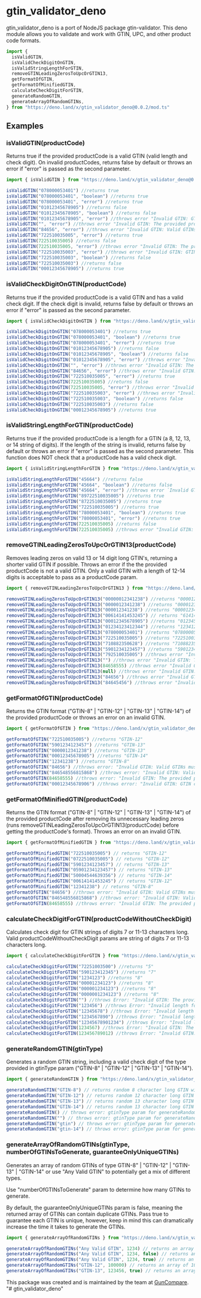 # gtin_validator_deno

gtin_validator_deno is a port of NodeJS package gtin-validator. This deno module allows you to validate and work with GTIN, UPC, and other product code formats.

```javascript
import {
  isValidGTIN,
  isValidCheckDigitOnGTIN,
  isValidStringLengthForGTIN,
  removeGTINLeadingZerosToUpcOrGTIN13,
  getFormatOfGTIN,
  getFormatOfMinifiedGTIN,
  calculateCheckDigitForGTIN,
  generateRandomGTIN,
  generateArrayOfRandomGTINs,
} from "https://deno.land/x/gtin_validator_deno@0.0.2/mod.ts"
```

## Examples

### isValidGTIN(productCode)

Returns true if the provided productCode is a valid GTIN (valid length and check digit). On invalid productCodes, returns false by default or throws an error if "error" is passed as the second parameter.

```javascript
import { isValidGTIN } from "https://deno.land/x/gtin_validator_deno@0.0.2/mod.ts"

isValidGTIN("078000053401") //returns true
isValidGTIN("078000053401", "boolean") //returns true
isValidGTIN("078000053401", "error") //returns true
isValidGTIN("01012345678905") //returns false
isValidGTIN("01012345678905", "boolean") //returns false
isValidGTIN("01012345678905", "error") //throws error "Invalid GTIN: GTIN check digit is invalid."
isValidGTIN("", "error") //throws error "Invalid GTIN: The provided productCode is an empty string."
isValidGTIN("84656", "error") //throws error "Invalid GTIN: Valid GTINs must 8 digits or 12-14 digits."
isValidGTIN("722510035005", "error") //returns true
isValidGTIN(722510035005) //returns false
isValidGTIN(722510035005, "error") //throws error "Invalid GTIN: The provided productCode is not of type string."
isValidGTIN("722510035003", "error") //throws error "Invalid GTIN: GTIN check digit is invalid.""
isValidGTIN("722510035003", "boolean") //returns false
isValidGTIN("722510035003") //returns false
isValidGTIN("00012345678905") //returns true
```

### isValidCheckDigitOnGTIN(productCode)

Returns true if the provided productCode is a valid GTIN and has a valid check digit. If the check digit is invalid, returns false by default or throws an error if "error" is passed as the second parameter.

```javascript
import { isValidCheckDigitOnGTIN } from "https://deno.land/x/gtin_validator_deno@0.0.2/mod.ts"

isValidCheckDigitOnGTIN("078000053401") //returns true
isValidCheckDigitOnGTIN("078000053401", "boolean") //returns true
isValidCheckDigitOnGTIN("078000053401", "error") //returns true
isValidCheckDigitOnGTIN("01012345678905") //returns false
isValidCheckDigitOnGTIN("01012345678905", "boolean") //returns false
isValidCheckDigitOnGTIN("01012345678905", "error") //throws error "Invalid GTIN: GTIN check digit is invalid."
isValidCheckDigitOnGTIN("", "error") //throws error "Invalid GTIN: The provided productCode is an empty string."
isValidCheckDigitOnGTIN("84656", "error") //throws error "Invalid GTIN: Valid GTINs must 8 digits or 12-14 digits."
isValidCheckDigitOnGTIN("722510035005", "error") //returns true
isValidCheckDigitOnGTIN(722510035005) //returns false
isValidCheckDigitOnGTIN(722510035005, "error") //throws error "Invalid GTIN: The provided productCode is not of type string."
isValidCheckDigitOnGTIN("722510035003", "error") //throws error "Invalid GTIN: GTIN check digit is invalid.""
isValidCheckDigitOnGTIN("722510035003", "boolean") //returns false
isValidCheckDigitOnGTIN("722510035003") //returns false
isValidCheckDigitOnGTIN("00012345678905") //returns true
```

### isValidStringLengthForGTIN(productCode)

Returns true if the provided productCode is a length for a GTIN (a 8, 12, 13, or 14 string of digits). If the length of the string is invalid, returns false by default or throws an error if "error" is passed as the second parameter.
This function does NOT check that a productCode has a valid check digit.

```javascript
import { isValidStringLengthForGTIN } from "https://deno.land/x/gtin_validator_deno@0.0.2/mod.ts"

isValidStringLengthForGTIN("45664") //returns false
isValidStringLengthForGTIN("45664", "boolean") //returns false
isValidStringLengthForGTIN("45664", "error") //throws error `Invalid GTIN: Valid GTINs must 8 digits or 12-14 digits.`
isValidStringLengthForGTIN("89722510035005") //returns true
isValidStringLengthForGTIN("8722510035005") //returns true
isValidStringLengthForGTIN("722510035005") //returns true
isValidStringLengthForGTIN("78000053401", "boolean") //returns true
isValidStringLengthForGTIN("78000053401", "error") //returns true
isValidStringLengthForGTIN(722510035005) //returns false
isValidStringLengthForGTIN(722510035005) //throws error "Invalid GTIN: The provided productCode is not of type string."
```

### removeGTINLeadingZerosToUpcOrGTIN13(productCode)

Removes leading zeros on valid 13 or 14 digit long GTIN's, returning a shorter valid GTIN if possible. Throws an error if the the provided productCode is not a valid GTIN. Only a valid GTIN with a length of 12-14 digits is acceptable to pass as a productCode param.

```javascript
import { removeGTINLeadingZerosToUpcOrGTIN13 } from "https://deno.land/x/gtin_validator_deno@0.0.2/mod.ts"

removeGTINLeadingZerosToUpcOrGTIN13("00000012341238") //returns "000012341238"
removeGTINLeadingZerosToUpcOrGTIN13("0000012341238") //returns "000012341238"
removeGTINLeadingZerosToUpcOrGTIN13("000012341238") //returns "000012341238"
removeGTINLeadingZerosToUpcOrGTIN13("00614141453245") // returns "614141453245"
removeGTINLeadingZerosToUpcOrGTIN13("00012345678905") //returns "012345678905"
removeGTINLeadingZerosToUpcOrGTIN13("01234123412344") //returns "1234123412344"
removeGTINLeadingZerosToUpcOrGTIN13("078000053401") //returns "078000053401"
removeGTINLeadingZerosToUpcOrGTIN13("722510035005") //returns "722510035005"
removeGTINLeadingZerosToUpcOrGTIN13("710882350628") //returns "710882350628"
removeGTINLeadingZerosToUpcOrGTIN13("5901234123457") //returns "5901234123457"
removeGTINLeadingZerosToUpcOrGTIN13("792510035005") //throws error "Invalid GTIN: GTIN check digit is invalid."
removeGTINLeadingZerosToUpcOrGTIN13("") //throws error "Invalid GTIN: The provided productCode is an empty string."
removeGTINLeadingZerosToUpcOrGTIN13(84658555) //throws error "Invalid GTIN: The provided productCode is not of type string"
removeGTINLeadingZerosToUpcOrGTIN13(null) //throws error "Invalid GTIN: The provided productCode is not of type string"
removeGTINLeadingZerosToUpcOrGTIN13("84656") //throws error "Invalid GTIN: Valid GTINs must 8 digits or 12-14 digits."
removeGTINLeadingZerosToUpcOrGTIN13("84645456") //throws error "Invalid productCode provided to removeGTINLeadingZerosToUpcOrGTIN13: Only valid GTINs between 12-14 digits are accepted."
```

### getFormatOfGTIN(productCode)

Returns the GTIN format ("GTIN-8" | "GTIN-12" | "GTIN-13" | "GTIN-14") of the provided productCode or throws an error on an invalid GTIN.

```javascript
import { getFormatOfGTIN } from "https://deno.land/x/gtin_validator_deno@0.0.2/mod.ts"

getFormatOfGTIN("722510035005") //returns "GTIN-12"
getFormatOfGTIN("5901234123457") //returns "GTIN-13"
getFormatOfGTIN("0000012341238") //returns "GTIN-13"
getFormatOfGTIN("00012345678905") //returns "GTIN-14"
getFormatOfGTIN("12341238") //returns "GTIN-8"
getFormatOfGTIN("84656") //throws error: "Invalid GTIN: Valid GTINs must 8 digits or 12-14 digits."
getFormatOfGTIN("846548556815868") //throws error: "Invalid GTIN: Valid GTINs must 8 digits or 12-14 digits."
getFormatOfGTIN(84658555) //throws error: "Invalid GTIN: The provided productCode is not of type string."
getFormatOfGTIN("00012345678906") //throws error: "Invalid GTIN: GTIN check digit is invalid."
```

### getFormatOfMinifiedGTIN(productCode)

Returns the GTIN format ("GTIN-8" | "GTIN-12" | "GTIN-13" | "GTIN-14") of the provided productCode after removing its unnecessary leading zeros (runs removeGTINLeadingZerosToUpcOrGTIN13(productCode) before getting the productCode's format). Throws an error on an invalid GTIN.

```javascript
import { getFormatOfMinifiedGTIN } from "https://deno.land/x/gtin_validator_deno@0.0.2/mod.ts"

getFormatOfMinifiedGTIN("722510035005") // returns "GTIN-12"
getFormatOfMinifiedGTIN("0722510035005") // returns "GTIN-12"
getFormatOfMinifiedGTIN("5901234123457") // returns "GTIN-13"
getFormatOfMinifiedGTIN("05901234123457") // returns "GTIN-13"
getFormatOfMinifiedGTIN("50004544639356") // returns "GTIN-14"
getFormatOfMinifiedGTIN("00614141453245") // returns "GTIN-12"
getFormatOfMinifiedGTIN("12341238") // returns "GTIN-8"
getFormatOfGTIN("84656") //throws error: "Invalid GTIN: Valid GTINs must 8 digits or 12-14 digits."
getFormatOfGTIN("846548556815868") //throws error: "Invalid GTIN: Valid GTINs must 8 digits or 12-14 digits."
getFormatOfGTIN(84658555) //throws error: "Invalid GTIN: The provided productCode is not of type string."
```

### calculateCheckDigitForGTIN(productCodeWithoutCheckDigit)

Calculates check digit for GTIN strings of digits 7 or 11-13 characters long. Valid productCodeWithoutCheckDigit params are string of digits 7 or 11-13 characters long.

```javascript
import { calculateCheckDigitForGTIN } from "https://deno.land/x/gtin_validator_deno@0.0.2/mod.ts"

calculateCheckDigitForGTIN("72251003500") //returns "5"
calculateCheckDigitForGTIN("590123412345") //returns "7"
calculateCheckDigitForGTIN("1234123") //returns "8"
calculateCheckDigitForGTIN("00001234123") //returns "8"
calculateCheckDigitForGTIN("000001234123") //returns "8"
calculateCheckDigitForGTIN("0000001234123") //returns "8"
calculateCheckDigitForGTIN("") //throws Error: "Invalid GTIN: The provided productCode is an empty string."
calculateCheckDigitForGTIN("123456") //throws Error: "Invalid length for the provided productCodeWithoutCheckDigit param..."
calculateCheckDigitForGTIN("12345678") //throws Error: "Invalid length for the provided productCodeWithoutCheckDigit param..."
calculateCheckDigitForGTIN("1234567890") //throws Error: "Invalid length for the provided productCodeWithoutCheckDigit param..."
calculateCheckDigitForGTIN("12345678901234") //throws Error: "Invalid length for the provided productCodeWithoutCheckDigit param..."
calculateCheckDigitForGTIN(1234567) //throws Error: "Invalid GTIN: The provided productCode is not of type string."
calculateCheckDigitForGTIN(123456789012) //throws Error: "Invalid GTIN: The provided productCode is not of type string."
```

### generateRandomGTIN(gtinType)

Generates a random GTIN string, including a valid check digit of the type provided in gtinType param ("GTIN-8" | "GTIN-12" | "GTIN-13" | "GTIN-14").

```javascript
import { generateRandomGTIN } from "https://deno.land/x/gtin_validator_deno@0.0.2/mod.ts"

generateRandomGTIN("GTIN-8") // returns random 8 character long GTIN with a valid check digit, random example: "12341238"
generateRandomGTIN("GTIN-12") // returns random 12 character long GTIN with a valid check digit, random example: "722510035005"
generateRandomGTIN("GTIN-13") // returns random 13 character long GTIN with a valid check digit, random example: "5901234123457"
generateRandomGTIN("GTIN-14") // returns random 13 character long GTIN with a valid check digit, random example: "00012345678905"
generateRandomGTIN() // throws error: gtinType param for generateRandomGTIN must be "GTIN-8", "GTIN-12", "GTIN-13", or "GTIN-14".
generateRandomGTIN("") // throws error: gtinType param for generateRandomGTIN must be "GTIN-8", "GTIN-12", "GTIN-13", or "GTIN-14".
generateRandomGTIN("gtin") // throws error: gtinType param for generateRandomGTIN must be "GTIN-8", "GTIN-12", "GTIN-13", or "GTIN-14".
generateRandomGTIN("gtin-14") // throws error: gtinType param for generateRandomGTIN must be "GTIN-8", "GTIN-12", "GTIN-13", or "GTIN-14".
```

### generateArrayOfRandomGTINs(gtinType, numberOfGTINsToGenerate, guaranteeOnlyUniqueGTINs)

Generates an array of random GTINs of type GTIN-8" | "GTIN-12" | "GTIN-13" | "GTIN-14" or use "Any Valid GTIN" to potentially get a mix of different types.

Use "numberOfGTINsToGenerate" param to determine how many GTINs to generate.

By default, the guaranteeOnlyUniqueGTINs param is false, meaning the returned array of GTINs can contain duplicate GTINs. Pass true to guarantee each GTIN is unique, however, keep in mind this can dramatically increase the time it takes to generate the GTINs.

```javascript
import { generateArrayOfRandomGTINs } from "https://deno.land/x/gtin_validator_deno@0.0.2/mod.ts"

generateArrayOfRandomGTINs("Any Valid GTIN", 1234) // returns an array of 1234 GTINs of potentially varying GTIN types. Possibly contains duplicates.
generateArrayOfRandomGTINs("Any Valid GTIN", 1234, false) // returns an array of 1234 GTINs of potentially varying GTIN types. Possibly contains duplicates.
generateArrayOfRandomGTINs("Any Valid GTIN", 1234, true) // returns an array of 1234 GTINs of potentially varying GTIN types. All GTINs are unique.
generateArrayOfRandomGTINs("GTIN-12", 100000) // returns an array of 100,000 GTINs-12s. Possibly contains duplicates.
generateArrayOfRandomGTINs("GTIN-13", 123456, true) // returns an array of 123,456 GTIN-13s. All GTINs are unique.
```

This package was created and is maintained by the team at [GunCompare](https://guncompare.com/).
"# gtin_validator_deno"
